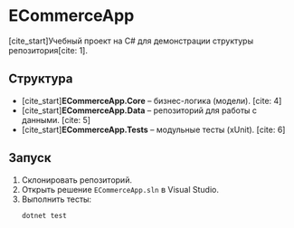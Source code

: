 # ECommerceApp

[cite_start]Учебный проект на C# для демонстрации структуры репозитория[cite: 1].

## Структура
- [cite_start]**ECommerceApp.Core** – бизнес-логика (модели). [cite: 4]
- [cite_start]**ECommerceApp.Data** – репозиторий для работы с данными. [cite: 5]
- [cite_start]**ECommerceApp.Tests** – модульные тесты (xUnit). [cite: 6]

## Запуск
1. Склонировать репозиторий.
2. Открыть решение `ECommerceApp.sln` в Visual Studio.
3. Выполнить тесты:
   ```bash
   dotnet test
